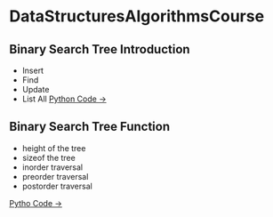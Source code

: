 # DataStructuresAlgorithmsCourse

## Binary Search Tree Introduction
- Insert
- Find
- Update
- List All
<a href = "https://github.com/TatevKaren/DataStructuresAlgorithmsCourse/tree/main/Binary%20Tree:%20Introduction"> Python Code -> <a>

## Binary Search Tree Function
- height of the tree
- sizeof the tree
- inorder traversal
- preorder traversal
- postorder traversal
  
<a href = "https://github.com/TatevKaren/DataStructuresAlgorithmsCourse/tree/main/Binary%20Tree:%20Functions"> Pytho Code -> <a>

  
